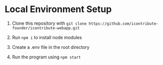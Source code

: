 # Local Environment Setup

1. Clone this repository with `git clone https://github.com/icontribute-founder/icontribute-webapp.git`

2. Run `npm i` to install node modules

3. Create a .env file in the root directory

4. Run the program using `npm start`

